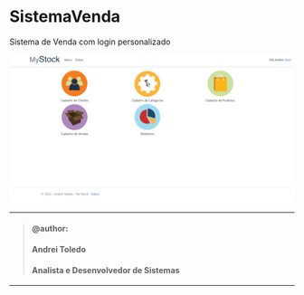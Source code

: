 # SistemaVenda
Sistema de Venda com login personalizado


![Tela Inicial do Projeto Sistema de Venda](https://github.com/andreitoledo/SistemaVenda/blob/main/wwwroot/img/SistemaDeVenda.png?raw=true)



----
>#### @author:                             
>#### Andrei Toledo                        
>#### Analista e Desenvolvedor de Sistemas 
----

